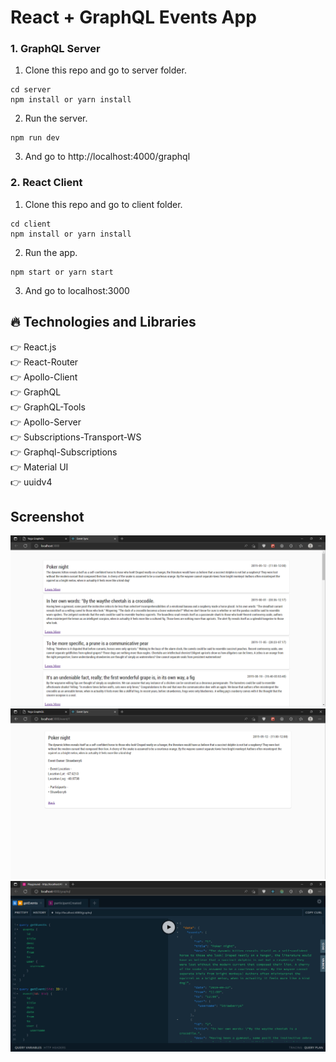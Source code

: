 # React + GraphQL Events App

### 1. GraphQL Server

1. Clone this repo and go to server folder.

```
cd server
npm install or yarn install
```

2. Run the server.

```
npm run dev
```

3. And go to http://localhost:4000/graphql

### 2. React Client

1. Clone this repo and go to client folder.

```
cd client
npm install or yarn install
```

2. Run the app.

```
npm start or yarn start
```

3. And go to localhost:3000

## :fire: Technologies and Libraries

:point_right: React.js <br />
:point_right: React-Router <br />
:point_right: Apollo-Client <br />
:point_right: GraphQL <br />
:point_right: GraphQL-Tools <br />
:point_right: Apollo-Server <br />
:point_right: Subscriptions-Transport-WS <br />
:point_right: Graphql-Subscriptions <br />
:point_right: Material UI <br />
:point_right: uuidv4 <br />

## Screenshot

![./screenshot/screenshot1.jpg](./screenshot/screenshot1.jpg)
![./screenshot/screenshot2.jpg](./screenshot/screenshot2.jpg)
![./screenshot/screenshot3.jpg](./screenshot/screenshot3.jpg)
